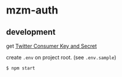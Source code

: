 # mzm-auth

## development

get [Twitter Consumer Key and Secret](https://developer.twitter.com/)

create `.env` on project root. (see `.env.sample`)

```bash
$ npm start
```
